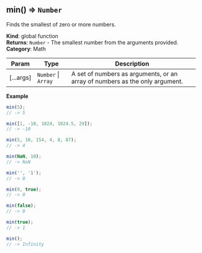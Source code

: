 <a name="min"></a>

## min() ⇒ <code>Number</code>
Finds the smallest of zero or more numbers.

**Kind**: global function  
**Returns**: <code>Number</code> - The smallest number from the arguments provided.  
**Category**: Math  

| Param | Type | Description |
| --- | --- | --- |
| [...args] | <code>Number</code> &#124; <code>Array</code> | A set of numbers as arguments, or an array of numbers as the only argument. |

**Example**  
```js
min(5);
// -> 5

min([1, -10, 1024, 1024.5, 29]);
// -> -10

min(5, 10, 154, 4, 8, 87);
// -> 4

min(NaN, 10);
// -> NaN

min('', '1');
// -> 0

min(0, true);
// -> 0

min(false);
// -> 0

min(true);
// -> 1

min();
// -> Infinity
```
